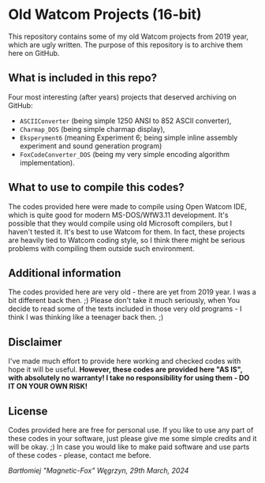 # Old Watcom Projects (16-bit)

This repository contains some of my old Watcom projects from 2019 year, which are ugly written. The purpose of this repository is to archive them here on GitHub.

## What is included in this repo?

Four most interesting (after years) projects that deserved archiving on GitHub:

* `ASCIIConverter` (being simple 1250 ANSI to 852 ASCII converter),
* `Charmap_DOS` (being simple charmap display),
* `Eksperyment6` (meaning Experiment 6; being simple inline assembly experiment and sound generation program)
* `FoxCodeConverter_DOS` (being my very simple encoding algorithm implementation).

## What to use to compile this codes?

The codes provided here were made to compile using Open Watcom IDE, which is quite good for modern MS-DOS/WfW3.11 development.
It's possible that they would compile using old Microsoft compilers, but I haven't tested it. It's best to use Watcom for them.
In fact, these projects are heavily tied to Watcom coding style, so I think there might be serious problems with compiling them outside such environment.

## Additional information

The codes provided here are very old - there are yet from 2019 year. I was a bit different back then. ;) Please don't take it much seriously, when You decide to read some of the texts included in those very old programs - I think I was thinking like a teenager back then. ;)

## Disclaimer

I've made much effort to provide here working and checked codes with hope it will be useful.
**However, these codes are provided here "AS IS", with absolutely no warranty! I take no responsibility for using them - DO IT ON YOUR OWN RISK!**

## License

Codes provided here are free for personal use.
If you like to use any part of these codes in your software, just please give me some simple credits and it will be okay. ;)
In case you would like to make paid software and use parts of these codes - please, contact me before.

*Bartłomiej "Magnetic-Fox" Węgrzyn,
29th March, 2024*